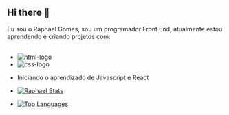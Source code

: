 ## Hi there :raising_hand:

Eu sou o Raphael Gomes, sou um programador Front End, atualmente estou aprendendo e criando projetos com:
<br>
<br>

  - <img src="https://img.shields.io/badge/HTML5-E34F26?style=for-the-badge&logo=html5&logoColor=white" alt="html-logo"/>
  - <img src="https://img.shields.io/badge/CSS3-1572B6?style=for-the-badge&logo=css3&logoColor=white" alt="css-logo"/>
  - Iniciando o aprendizado de Javascript e React

  - [![Raphael Stats](https://github-readme-stats.vercel.app/api?username=rapharzk)](https://github.com/anuraghazra/github-readme-stats)

  - [![Top Languages](https://github-readme-stats.vercel.app/api/top-langs/?username=rapharzk)](https://github.com/anuraghazra/github-readme-stats)
